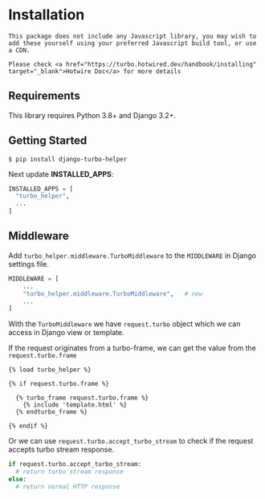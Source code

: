 # Installation

```{note}
This package does not include any Javascript library, you may wish to add these yourself using your preferred Javascript build tool, or use a CDN.

Please check <a href="https://turbo.hotwired.dev/handbook/installing" target="_blank">Hotwire Doc</a> for more details
```

## Requirements

This library requires Python 3.8+ and Django 3.2+.

## Getting Started

```shell
$ pip install django-turbo-helper
```

Next update **INSTALLED_APPS**:

```python
INSTALLED_APPS = [
  "turbo_helper",
  ...
]
```

## Middleware

Add `turbo_helper.middleware.TurboMiddleware` to the `MIDDLEWARE` in Django settings file.

```python
MIDDLEWARE = [
    ...
    "turbo_helper.middleware.TurboMiddleware",   # new
    ...
]
```

With the `TurboMiddleware` we have `request.turbo` object which we can access in Django view or template.

If the request originates from a turbo-frame, we can get the value from the `request.turbo.frame`

```django
{% load turbo_helper %}

{% if request.turbo.frame %}

  {% turbo_frame request.turbo.frame %}
    {% include 'template.html' %}
  {% endturbo_frame %}

{% endif %}
```

Or we can use `request.turbo.accept_turbo_stream` to check if the request accepts turbo stream response.

```python
if request.turbo.accept_turbo_stream:
  # return turbo stream response
else:
  # return normal HTTP response
```
